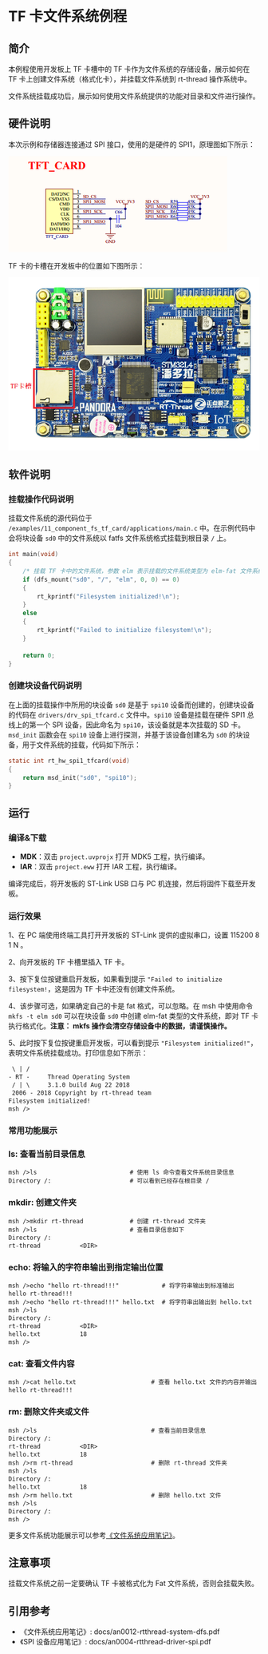 # TF 卡文件系统例程

## 简介

本例程使用开发板上 TF 卡槽中的 TF 卡作为文件系统的存储设备，展示如何在 TF 卡上创建文件系统（格式化卡），并挂载文件系统到 rt-thread 操作系统中。

文件系统挂载成功后，展示如何使用文件系统提供的功能对目录和文件进行操作。

## 硬件说明

本次示例和存储器连接通过 SPI 接口，使用的是硬件的 SPI1，原理图如下所示：

![TF卡连接原理图](../../docs/figures/11_component_fs_tf_card/tf_card_sch.png)

TF 卡的卡槽在开发板中的位置如下图所示：

![TF 卡槽位置](../../docs/figures/11_component_fs_tf_card/tf_card_locate.png)

## 软件说明

### 挂载操作代码说明
挂载文件系统的源代码位于 `/examples/11_component_fs_tf_card/applications/main.c` 中。在示例代码中会将块设备 `sd0` 中的文件系统以 fatfs 文件系统格式挂载到根目录 `/` 上。

```c
int main(void)
{
    /* 挂载 TF 卡中的文件系统，参数 elm 表示挂载的文件系统类型为 elm-fat 文件系统*/
    if (dfs_mount("sd0", "/", "elm", 0, 0) == 0)
    {
        rt_kprintf("Filesystem initialized!\n");
    }
    else
    {
        rt_kprintf("Failed to initialize filesystem!\n");
    }
    
    return 0;
}
```

### 创建块设备代码说明
在上面的挂载操作中所用的块设备 `sd0` 是基于 `spi10` 设备而创建的，创建块设备的代码在 `drivers/drv_spi_tfcard.c` 文件中。`spi10` 设备是挂载在硬件 SPI1 总线上的第一个 SPI 设备，因此命名为 `spi10`，该设备就是本次挂载的 SD 卡。`msd_init` 函数会在 `spi10` 设备上进行探测，并基于该设备创建名为 `sd0` 的块设备，用于文件系统的挂载，代码如下所示：

```c
static int rt_hw_spi1_tfcard(void)
{
    return msd_init("sd0", "spi10");
}
```

## 运行

### 编译&下载

- **MDK**：双击 `project.uvprojx` 打开 MDK5 工程，执行编译。
- **IAR**：双击 `project.eww` 打开 IAR 工程，执行编译。

编译完成后，将开发板的 ST-Link USB 口与 PC 机连接，然后将固件下载至开发板。

### 运行效果

1、在 PC 端使用终端工具打开开发板的 ST-Link 提供的虚拟串口，设置 115200 8 1 N 。

2、向开发板的 TF 卡槽里插入 TF 卡。

3、按下复位按键重启开发板，如果看到提示 `"Failed to initialize filesystem!`，这是因为 TF 卡中还没有创建文件系统。

4、该步骤可选，如果确定自己的卡是 fat 格式，可以忽略。在 msh 中使用命令 `mkfs -t elm sd0` 可以在块设备 `sd0` 中创建 elm-fat 类型的文件系统，即对 TF 卡执行格式化。**注意： mkfs 操作会清空存储设备中的数据，请谨慎操作。**

5、此时按下复位按键重启开发板，可以看到提示 `"Filesystem initialized!"`，表明文件系统挂载成功。打印信息如下所示：

```shell
 \ | /
- RT -     Thread Operating System
 / | \     3.1.0 build Aug 22 2018
 2006 - 2018 Copyright by rt-thread team
Filesystem initialized!
msh />
```
### 常用功能展示
### ls: 查看当前目录信息
```shell
msh />ls                          # 使用 ls 命令查看文件系统目录信息              
Directory /:                      # 可以看到已经存在根目录 /
```

### mkdir: 创建文件夹
```shell
msh />mkdir rt-thread             # 创建 rt-thread 文件夹
msh />ls                          # 查看目录信息如下
Directory /:
rt-thread           <DIR>
```

### echo: 将输入的字符串输出到指定输出位置
```shell
msh />echo "hello rt-thread!!!"            # 将字符串输出到标准输出
hello rt-thread!!!
msh />echo "hello rt-thread!!!" hello.txt  # 将字符串出输出到 hello.txt 
msh />ls
Directory /:
rt-thread           <DIR>                    
hello.txt           18                       
msh />
```

### cat: 查看文件内容
```shell
msh />cat hello.txt                     # 查看 hello.txt 文件的内容并输出
hello rt-thread!!!
```

### rm: 删除文件夹或文件
```shell
msh />ls                                # 查看当前目录信息
Directory /:
rt-thread           <DIR>                    
hello.txt           18                       
msh />rm rt-thread                      # 删除 rt-thread 文件夹
msh />ls
Directory /:
hello.txt           18                       
msh />rm hello.txt                      # 删除 hello.txt 文件
msh />ls
Directory /:
msh />
```

更多文件系统功能展示可以参考[《文件系统应用笔记》](https://www.rt-thread.org/document/site/rtthread-application-note/components/dfs/an0012-rtthread-system-dfs/)。

## 注意事项

挂载文件系统之前一定要确认 TF 卡被格式化为 Fat 文件系统，否则会挂载失败。

## 引用参考

- 《文件系统应用笔记》: docs/an0012-rtthread-system-dfs.pdf
- 《SPI 设备应用笔记》: docs/an0004-rtthread-driver-spi.pdf